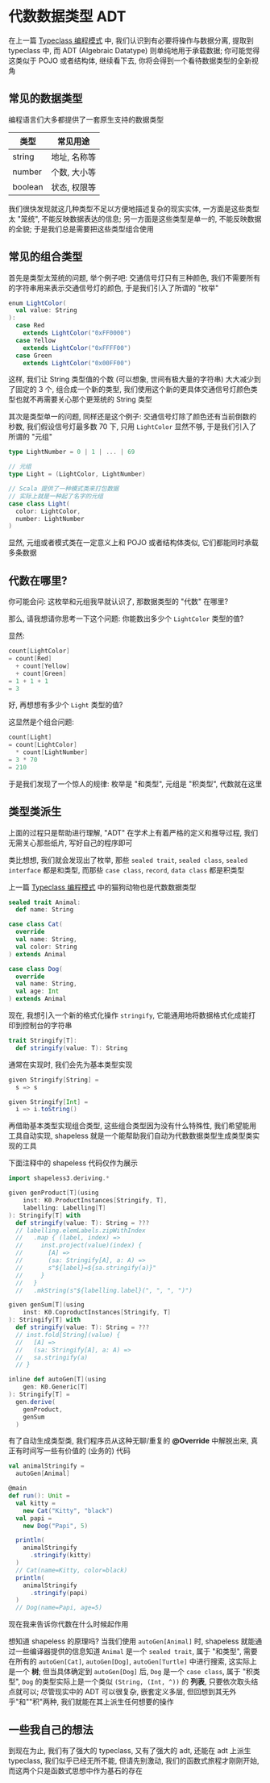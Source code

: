 # 代数数据类型 ADT

在上一篇 [Typeclass 编程模式](./Typeclass%20%E7%BC%96%E7%A8%8B%E6%A8%A1%E5%BC%8F.md) 中, 我们认识到有必要将操作与数据分离, 提取到 typeclass 中, 而 ADT (Algebraic Datatype) 则单纯地用于承载数据; 你可能觉得这类似于 POJO 或者结构体, 继续看下去, 你将会得到一个看待数据类型的全新视角

## 常见的数据类型

编程语言们大多都提供了一套原生支持的数据类型

类型    |常见用途       
-------|--------------
string |地址, 名称等
number |个数, 大小等
boolean|状态, 权限等

我们很快发现就这几种类型不足以方便地描述复杂的现实实体, 一方面是这些类型太 "笼统", 不能反映数据表达的信息; 另一方面是这些类型是单一的, 不能反映数据的全貌; 于是我们总是需要把这些类型组合使用

## 常见的组合类型

首先是类型太笼统的问题, 举个例子吧: 交通信号灯只有三种颜色, 我们不需要所有的字符串用来表示交通信号灯的颜色, 于是我们引入了所谓的 "枚举"

```scala
enum LightColor(
  val value: String
):
  case Red
    extends LightColor("0xFF0000")
  case Yellow
    extends LightColor("0xFFFF00")
  case Green
    extends LightColor("0x00FF00")
```

这样, 我们让 String 类型值的个数 (可以想象, 世间有极大量的字符串) 大大减少到了固定的 3 个, 组合成一个新的类型, 我们使用这个新的更具体交通信号灯颜色类型也就不再需要关心那个更笼统的 String 类型

其次是类型单一的问题, 同样还是这个例子: 交通信号灯除了颜色还有当前倒数的秒数, 我们假设信号灯最多数 70 下, 只用 `LightColor` 显然不够, 于是我们引入了所谓的 "元组"

```scala
type LightNumber = 0 | 1 | ... | 69

// 元组
type Light = (LightColor, LightNumber)

// Scala 提供了一种模式类来打包数据
// 实际上就是一种起了名字的元组
case class Light(
  color: LightColor,
  number: LightNumber
)
```

显然, 元组或者模式类在一定意义上和 POJO 或者结构体类似, 它们都能同时承载多条数据

## 代数在哪里?

你可能会问: 这枚举和元组我早就认识了, 那数据类型的 "代数" 在哪里?

那么, 请我想请你思考一下这个问题: 你能数出多少个 `LightColor` 类型的值?

显然:

```scala
count[LightColor]
= count[Red] 
  + count[Yellow]
  + count[Green]
= 1 + 1 + 1
= 3
```

好, 再想想有多少个 `Light` 类型的值? 

这显然是个组合问题:

```scala
count[Light]
= count[LightColor]
  * count[LightNumber]
= 3 * 70
= 210
```

于是我们发现了一个惊人的规律: 枚举是 "和类型", 元组是 "积类型", 代数就在这里

## 类型类派生

上面的过程只是帮助进行理解, "ADT" 在学术上有着严格的定义和推导过程, 我们无需关心那些纸片, 写好自己的程序即可

类比想想, 我们就会发现出了枚举, 那些 `sealed trait`, `sealed class`, `sealed interface` 都是和类型, 而那些 `case class`, `record`, `data class` 都是积类型

上一篇 [Typeclass 编程模式](./Typeclass%20%E7%BC%96%E7%A8%8B%E6%A8%A1%E5%BC%8F.md) 中的猫狗动物也是代数数据类型

```scala
sealed trait Animal:
  def name: String

case class Cat(
  override
  val name: String,
  val color: String
) extends Animal

case class Dog(
  override
  val name: String,
  val age: Int
) extends Animal
```

现在, 我想引入一个新的格式化操作 `stringify`, 它能通用地将数据格式化成能打印到控制台的字符串

```scala
trait Stringify[T]:
  def stringify(value: T): String
```

通常在实现时, 我们会先为基本类型实现

```scala
given Stringify[String] = 
  s => s

given Stringify[Int] =
  i => i.toString()
```

再借助基本类型实现组合类型, 这些组合类型因为没有什么特殊性, 我们希望能用工具自动实现, shapeless 就是一个能帮助我们自动为代数数据类型生成类型类实现的工具

下面注释中的 shapeless 代码仅作为展示

```scala
import shapeless3.deriving.*

given genProduct[T](using
    inst: K0.ProductInstances[Stringify, T],
    labelling: Labelling[T]
): Stringify[T] with
  def stringify(value: T): String = ???
  // labelling.elemLabels.zipWithIndex
  //   .map { (label, index) =>
  //     inst.project(value)(index) {
  //       [A] =>
  //       (sa: Stringify[A], a: A) =>
  //       s"${label}=${sa.stringify(a)}"
  //     }
  //   }
  //   .mkString(s"${labelling.label}(", ", ", ")")

given genSum[T](using
    inst: K0.CoproductInstances[Stringify, T]
): Stringify[T] with
  def stringify(value: T): String = ???
  // inst.fold[String](value) {
  //   [A] =>
  //   (sa: Stringify[A], a: A) =>
  //   sa.stringify(a)
  // }

inline def autoGen[T](using
    gen: K0.Generic[T]
): Stringify[T] =
  gen.derive(
    genProduct,
    genSum
  )
```

有了自动生成类型类, 我们程序员从这种无聊/重复的 **@Override** 中解脱出来, 真正有时间写一些有价值的 (业务的) 代码


```scala
val animalStringify =
  autoGen[Animal]

@main
def run(): Unit =
  val kitty =
    new Cat("Kitty", "black")
  val papi =
    new Dog("Papi", 5)

  println(
    animalStringify
      .stringify(kitty)
  )
  // Cat(name=Kitty, color=black)
  println(
    animalStringify
      .stringify(papi)
  )
  // Dog(name=Papi, age=5)
```

现在我来告诉你代数在什么时候起作用

想知道 shapeless 的原理吗? 当我们使用 `autoGen[Animal]` 时, shapeless 就能通过一些编译器提供的信息知道 `Animal` 是一个 `sealed trait`, 属于 "和类型", 需要在所有的 `autoGen[Cat]`, `autoGen[Dog]`, `autoGen[Turtle]` 中进行搜索, 这实际上是一个 **树**; 但当具体确定到 `autoGen[Dog]` 后, `Dog` 是一个 `case class`, 属于 "积类型", `Dog` 的类型实际上是一个类似 `(String, (Int, ^))` 的 **列表**, 只要依次取头结点就可以; 尽管现实中的 ADT 可以很复杂, 嵌套定义多层, 但回想到其无外乎"和""积"两种, 我们就能在其上派生任何想要的操作

## 一些我自己的想法

到现在为止, 我们有了强大的 typeclass, 又有了强大的 adt, 还能在 adt 上派生 typeclass, 我们似乎已经无所不能, 但请先别激动, 我们的函数式旅程才刚刚开始, 而这两个只是函数式思想中作为基石的存在
